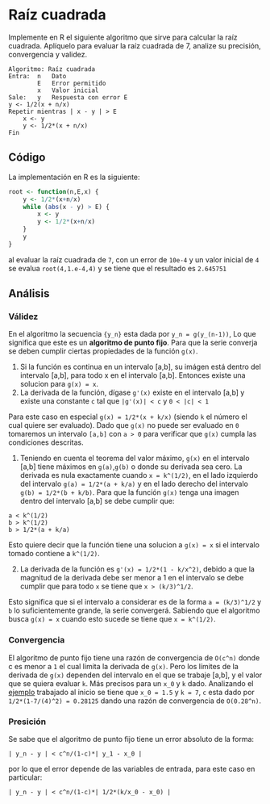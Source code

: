 # Raíz cuadrada

Implemente en R el siguiente algoritmo que sirve para calcular la raíz cuadrada. Aplíquelo para evaluar la raíz cuadrada de 7, analize su precisión, convergencia y validez.

```
Algoritmo: Raíz cuadrada
Entra:	n	Dato
		E 	Error permitido
		x 	Valor inicial
Sale: 	y 	Respuesta con error E
y <- 1/2(x + n/x)
Repetir mientras | x - y | > E
	x <- y
	y <- 1/2*(x + n/x)
Fin
```

## Código

La implementación en R es la siguiente:

```r
root <- function(n,E,x) {
	y <- 1/2*(x+n/x)
	while (abs(x - y) > E) {
		x <- y
		y <- 1/2*(x+n/x)
	}
	y
}
```

al evaluar la raíz cuadrada de `7`, con un error de `10e-4` y un valor inicial de `4` <a name="example"></a> se evalua `root(4,1.e-4,4)`  y se tiene que el resultado es `2.645751`

## Análisis

### Válidez

En el algoritmo la secuencia `{y_n}` esta dada por `y_n = g(y_(n-1))`, Lo que significa que este es un **algoritmo de punto fijo**. Para que la serie converja se deben cumplir ciertas propiedades de la función `g(x)`.

1. Si la función es continua en un intervalo [a,b], su imágen está dentro del intervalo [a,b], para todo x en el intervalo [a,b]. Entonces existe una solucion para `g(x) = x`.
2. La derivada de la función, dígase `g'(x)` existe en el intervalo [a,b] y existe una constante `c` tal que `|g'(x)| < c` y `0 < |c| < 1`

Para este caso en especial `g(x) = 1/2*(x + k/x)` (siendo `k` el número el cual quiere ser evaluado). Dado que `g(x)` no puede ser evaluado en `0` tomaremos un intervalo `[a,b]` con `a > 0` para verificar que `g(x)` cumpla las condiciones descritas.

1. Teniendo en cuenta el teorema del valor máximo, `g(x)`  en el intervalo [a,b] tiene máximos en `g(a)`,`g(b)` o donde su derivada sea cero. La derivada es nula exactamente cuando `x = k^(1/2)`, en el lado izquierdo del intervalo `g(a) = 1/2*(a + k/a)` y en el lado derecho del intervalo `g(b) = 1/2*(b + k/b)`. Para que la función `g(x)` tenga una imagen dentro del intervalo [a,b] se debe cumplir que:

```
a < k^(1/2)
b > k^(1/2)
b > 1/2*(a + k/a)
```

Esto quiere decir que la función tiene una solucion a `g(x) = x` si el intervalo tomado contiene a `k^(1/2)`.

2. La derivada de la función es `g'(x) = 1/2*(1 - k/x^2)`, debido a que la magnitud de la derivada debe ser menor a 1 en el intervalo se debe cumplir que para todo `x` se tiene que `x > (k/3)^1/2`.

Esto significa que si el intervalo a considerar es de la forma `a = (k/3)^1/2` y `b` lo suficientemente grande, la serie convergerá. Sabiendo que el algoritmo busca `g(x) = x` cuando esto sucede se tiene que `x = k^(1/2)`.

### Convergencia 

El algoritmo de punto fijo tiene una razón de convergencia de `O(c^n)` donde c es menor a `1` el cual limita la derivada de `g(x)`. Pero los límites de la derivada de `g(x)` dependen del intervalo en el que se trabaje [a,b], y el valor que se quiera evaluar `k`. Más precisos para un `x_0` y `k` dado. Analizando el [ejemplo](#example) trabajado al inicio se tiene que `x_0 = 1.5` y `k = 7`, `c` esta dado por `1/2*(1-7/(4)^2) = 0.28125` dando una razón de convergencia de `O(0.28^n)`. 

### Presición

Se sabe que el algoritmo de punto fijo tiene un error absoluto de la forma:

```
| y_n - y | < c^n/(1-c)*| y_1 - x_0 |
```

por lo que el error depende de las variables de entrada, para este caso en particular:

```
| y_n - y | < c^n/(1-c)*| 1/2*(k/x_0 - x_0) |
```